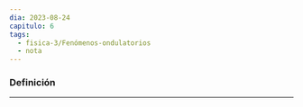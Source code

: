 ```yaml
---
dia: 2023-08-24
capitulo: 6
tags:
  - fisica-3/Fenómenos-ondulatorios
  - nota
---
```

### Definición
---
